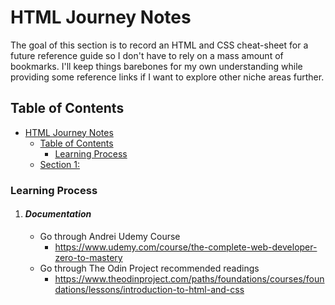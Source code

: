 
# HTML Journey Notes
The goal of this section is to record an HTML and CSS cheat-sheet for a future reference guide so I don't have to rely on a mass amount of bookmarks. 
I'll keep things barebones for my own understanding while providing some reference links if I want to explore other niche areas further.

## Table of Contents
- [HTML Journey Notes](#html-journey-notes)
    - [Table of Contents](#table-of-contents)
        - [Learning Process](#learning-process)
    - [Section 1: ](#)

### Learning Process
1. #### ***Documentation***
    - Go through Andrei Udemy Course
        - https://www.udemy.com/course/the-complete-web-developer-zero-to-mastery
    - Go through The Odin Project recommended readings
        - https://www.theodinproject.com/paths/foundations/courses/foundations/lessons/introduction-to-html-and-css
